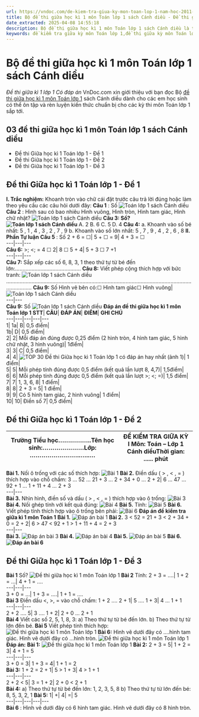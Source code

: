 ```yaml
---
url: https://vndoc.com/de-kiem-tra-giua-ky-mon-toan-lop-1-nam-hoc-2011-2012-59668
title: Bộ đề thi giữa học kì 1 môn Toán lớp 1 sách Cánh diều - Đề thi giữa kì 1 lớp 1 Có đáp án - VnDoc.com
date_extracted: 2025-04-08 14:55:18
description: Bộ đề thi giữa học kì 1 môn Toán lớp 1 sách Cánh diều là tài liệu dành cho các em học sinh lớp 1 có thể ôn tập và rèn luyện kiến thức chuẩn bị cho các kỳ thi.
keywords: đề kiểm tra giữa kỳ môn Toán lớp 1,đề thi giữa kỳ môn Toán lớp 1,Đề kiểm tra giữa kỳ 1 lớp 1 môn Toán,Đề kiểm tra giữa kỳ môn Toán,Đề kiểm tra Toán lớp 1,Đề kiểm tra học kì I môn Toán lớp 1,Đề khảo sát giữa kì I môn toán lớp 1,Đề thi giữa kì 1 lớp 1 môn Toán,Đề thi giữa kì 1 lớp 1,bài tập toán lớp 1,đề thi giữa học kì 1 lớp 1,đề thi giữa học kì 1 môn Toán lớp 1 sách Cánh diều,đề thi giữa học kì 1 môn Toán lớp 1 cánh diều
---
```


# Bộ đề thi giữa học kì 1 môn Toán lớp 1 sách Cánh diều
 _Đề thi giữa kì 1 lớp 1 Có đáp án_
VnDoc.com xin giới thiệu với bạn đọc Bộ [đề thi giữa học kì 1 môn Toán lớp 1](<https://vndoc.com/de-thi-giua-ki-1-lop1>) sách Cánh diều dành cho các em học sinh có thể ôn tập và rèn luyện kiến thức chuẩn bị cho các kỳ thi môn Toán lớp 1 sắp tới.
## 03 đề thi giữa học kì 1 môn Toán lớp 1 sách Cánh diều
  * Đề thi Giữa học kì 1 Toán lớp 1 - Đề 1
  * Đề thi Giữa học kì 1 Toán lớp 1 - Đề 2
  * Đề thi Giữa học kì 1 Toán lớp 1 - Đề 3

## **Đề thi Giữa học kì 1 Toán lớp 1 - Đề 1**
**I. Trắc nghiệm:** Khoanh tròn vào chữ cái đặt trước câu trả lời đúng hoặc làm theo yêu cầu các câu hỏi dưới đây:
**Câu 1** : Số
![ Toán lớp 1 sách Cánh diều ](https://i.vdoc.vn/data/image/2024/10/09/Toan-1-Canh-dieu-1.jpg)
**Câu 2** : Hình sau có bao nhiêu Hình vuông, Hình tròn, Hình tam giác, Hình chữ nhật?
![ Toán lớp 1 sách Cánh diều ](https://i.vdoc.vn/data/image/2024/10/09/Toan-1-Canh-dieu-2.jpg)
**Câu 3: Số?**
**![ Toán lớp 1 sách Cánh diều ](https://i.vdoc.vn/data/image/2024/10/09/Toan-1-Canh-dieu-3.jpg)**
A. 2
B. 6
C. 5
D. 4
**Câu 4:**
a. Khoanh vào số bé nhất: 5 , 1 , 4 , 3 , 2 , 7 , 9
b. Khoanh vào số lớn nhất: 5 , 7 , 9 , 4 , 2 , 6 , 8
**II. Phần Tự luận**
**Câu 5** : Số
2 + 6 = ☐| 5 + ☐ = 9| 4 + 3 = ☐  
---|---|---  
**Câu 6:** >; <; =
4 ☐ 2| 8 ☐ 5 + 4| 5 + 3 ☐ 7 +1  
---|---|---  
**Câu 7:** Sắp xếp các số 6, 8, 3, 1 theo thứ tự từ bé đến lớn:............................................
**Câu 8:** Viết phép cộng thích hợp với bức tranh:
![ Toán lớp 1 sách Cánh diều ](https://i.vdoc.vn/data/image/2024/10/09/Toan-1-Canh-dieu-5.jpg)
.............................................................................................................................................
**Câu 9:** Số
Hình vẽ bên có:☐ Hình tam giác☐ Hình vuông| ![ Toán lớp 1 sách Cánh diều ](https://i.vdoc.vn/data/image/2024/10/09/Toan-1-Canh-dieu-6.jpg)  
---|---  
**Câu 9:** Số
![ Toán lớp 1 sách Cánh diều ](https://i.vdoc.vn/data/image/2024/10/09/Toan-1-Canh-dieu-7.jpg)
**Đáp án đề thi giữa học kì 1 môn Toán lớp 1**
**STT**| **CÂU**| **ĐÁP ÁN**| **ĐIỂM**| **GHI CHÚ**  
---|---|---|---|---  
1| 1a| B| 0,5 điểm|   
1b| D| 0,5 điểm|   
2| 2| Mỗi đáp án đúng được 0,25 điểm \(2 hình tròn, 4 hình tam giác, 5 hình chữ nhật, 3 hình vuông\)| 1điểm|   
3| 3| C| 0,5 điểm|   
4| 4| ![TOP 30 Đề thi Giữa học kì 1 Toán lớp 1 có đáp án hay nhất \(ảnh 1\)](https://i.vdoc.vn/data/image/2024/10/09/bai-4-1654142136.png)| 1 điểm|   
5| 5| Mỗi phép tính đúng được 0,5 điểm \(kết quả lần lượt 8, 4,7\)| 1,5điểm|   
6| 6| Mỗi phép tính đúng được 0,5 điểm \(kết quả lần lượt >; <; =\)| 1,5 điểm|   
7| 7| 1, 3, 6, 8| 1 điểm|   
8| 8| 2 + 3 = 5| 1 điểm|   
9| 9| Có 5 hình tam giác, 2 hình vuông| 1 điểm|   
10| 10| Điền số 7| 0,5 điểm|   
## **Đề thi Giữa học kì 1 Toán lớp 1 - Đề 2**
Trường Tiểu học……………..Tên học sinh:…………………Lớp: ……………………..…..…| **ĐỀ KIỂM TRA GIỮA KỲ I** Môn: Toán – Lớp 1 Cánh diềuThời gian: ...... phút  
---|---  
**Bài 1.** Nối ô trống với các số thích hợp:
![Bài 1](https://i.vdoc.vn/data/image/2024/10/09/Toan-1-1.jpg)
**Bài 2.** Điền dấu \( > , < , = \) thích hợp vào chỗ chấm:
3 … 52 … 21 + 3 … 2 + 34 + 0 … 2 + 2| 6 … 47 … 92 + 1 … 1 + 11 + 4 … 2 + 3  
---|---  
**Bài 3.** Nhìn hình, điền số và dấu \( > , < , = \) thích hợp vào ô trống:
![Bài 3](https://i.vdoc.vn/data/image/2024/10/09/Toan-1-2.jpg)
**Bài 4.** Nối ghép tính với kết quả đúng:
![Bài 4](https://i.vdoc.vn/data/image/2024/10/09/Toan-1-3.jpg)
**Bài 5.** Tính:
![Bài 5](https://i.vdoc.vn/data/image/2024/10/09/Toan-1-4.jpg)
**Bài 6.** Viết phép tính thích hợp vào ô trống bên phải:
![Bài 6](https://i.vdoc.vn/data/image/2024/10/09/Toan-1-5.jpg)
**Đáp án đề kiểm tra giữa kì 1 môn Toán 1**
**Bài 1.**
![Đáp án bài 1](https://i.vdoc.vn/data/image/2024/10/09/Toan-1-6.jpg)
**Bài 2.**
3 < 52 = 21 + 3 < 2 + 34 + 0 = 2 + 2| 6 > 47 < 92 + 1 > 1 + 11 + 4 = 2 + 3  
---|---  
**Bài 3.**
![Đáp án bài 3](https://i.vdoc.vn/data/image/2024/10/09/Toan-1-7.jpg)
**Bài 4.**
![Đáp án bài 4](https://i.vdoc.vn/data/image/2024/10/09/Toan-1-8.jpg)
**Bài 5.**
![Đáp án bài 5](https://i.vdoc.vn/data/image/2024/10/09/Toan-1-9.jpg)
**Bài 6.**
**![Đáp án bài 6](https://i.vdoc.vn/data/image/2024/10/09/Toan-1-10.jpg)**
## **Đề thi Giữa học kì 1 Toán lớp 1 - Đề 3**
**Bài 1** Số?
![Đề thi giữa học kì 1 môn Toán lớp 1](https://i.vdoc.vn/data/image/2024/10/08/de-thi-giua-hoc-ki-1-mon-toan-lop-1-nam-hoc-2020-2021-de-so-1-anh-so-1.jpg)
**Bài 2** Tính:
2 + 3 = ….| 1 + 2 = …| 4 + 1 = ….  
---|---|---  
3 + 0 = …| 1 + 3 = ….| 1 + 1 = ….  
**Bài 3** Điền dấu <, >, = vào chỗ chấm:
1 + 2 …. 2 + 1| 5 …. 1 + 3| 4 … 1 + 1  
---|---|---  
2 + 2 …. 5| 3 …. 1 + 2| 2 + 0 … 2 + 1  
**Bài 4** Viết các số 2, 5, 1, 8, 3:
a\) Theo thứ tự từ bé đến lớn.
b\) Theo thứ tự từ lớn đến bé.
**Bài 5** Viết phép tính thích hợp:
![Đề thi giữa học kì 1 môn Toán lớp 1](https://i.vdoc.vn/data/image/2024/10/08/de-thi-giua-hoc-ki-1-mon-toan-lop-1-nam-hoc-2020-2021-de-so-1-anh-so-2.jpg)
**Bài 6:**
Hình vẽ dưới đây có ….hình tam giác.
Hình vẽ dưới đây có …hình tròn.
![Đề thi giữa học kì 1 môn Toán lớp 1](https://i.vdoc.vn/data/image/2024/10/08/de-thi-giua-hoc-ki-1-mon-toan-lop-1-nam-hoc-2020-2021-de-so-1-anh-so-3.jpg)
**Đáp án:**
**Bài 1:**
![Đề thi giữa học kì 1 môn Toán lớp 1](https://i.vdoc.vn/data/image/2024/10/08/de-thi-giua-hoc-ki-1-mon-toan-lop-1-nam-hoc-2020-2021-de-so-1-anh-so-4.jpg)
**Bài 2:**
2 + 3 = 5| 1 + 2 = 3| 4 + 1 = 5  
---|---|---  
3 + 0 = 3| 1 + 3 = 4| 1 + 1 = 2  
**Bài 3:**
1 + 2 = 2 + 1| 5 > 1 + 3| 4 > 1 + 1  
---|---|---  
2 + 2 < 5| 3 = 1 + 2| 2 + 0 < 2 + 1  
**Bài 4:**
a\) Theo thứ tự từ bé đến lớn: 1, 2, 3, 5, 8
b\) Theo thứ tự từ lớn đến bé: 8, 5, 3, 2, 1
**Bài 5:**
1| +| 4| =| 5  
---|---|---|---|---  
**Bài 6** : Hình vẽ dưới đây có 6 hình tam giác. Hình vẽ dưới đây có 8 hình tròn.
